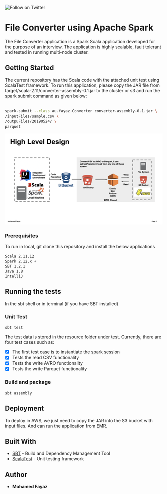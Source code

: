 <p>
  <a href="https://twitter.com/intent/follow?screen_name=FayazMohamedd"><img align="left" src="https://img.shields.io/twitter/follow/FayazMohamedd.svg?style=social&label=Follow%20@FayazMohamedd" alt="Follow on Twitter"></a>
<br />
</p>

# File Converter using Apache Spark

The File Converter application is a Spark Scala application developed for the purpose of an interview. The application is highly scalable, fault tolerant and tested in running multi-node cluster.

## Getting Started

The current repository has the Scala code with the attached unit test using ScalaTest framework. To run this application, please copy the JAR file from target/scala-2.11/converter-assembly-0.1.jar to the cluster or s3 and run the spark submit command as given below:

```sh

spark-submit --class au.fayaz.Converter converter-assembly-0.1.jar \
/inputFiles/sample.csv \
/outpuFiles/20190524/ \
parquet
```
<p align="center">
  <img src="design.png" title="Solution Design in AWS Cloud">
</p>

### Prerequisites

To run in local, git clone this repository and install the below applications

```
Scala 2.11.12
Spark 2.12.x +
SBT 1.2.1
Java 1.8
IntelliJ
```


## Running the tests

In the sbt shell or in terminal (if you have SBT installed)

### Unit Test 

```
sbt test
```

The test data is stored in the resource folder under test. Currently, there are four test cases such as: 

- [X] The first test case is to instantiate the spark session
- [X] Tests the read CSV functionality 
- [X] Tests the write AVRO functionality
- [X] Tests the write Parquet functionality  

### Build and package 

```
sbt assembly
```

## Deployment

To deploy in AWS, we just need to copy the JAR into the S3 bucket with input files. And can run the application from EMR. 


## Built With

* [SBT](https://www.scala-sbt.org/) - Build and Dependency Management Tool
* [ScalaTest](http://www.scalatest.org/) - Unit testing framework 

## Author

* **Mohamed Fayaz** 



